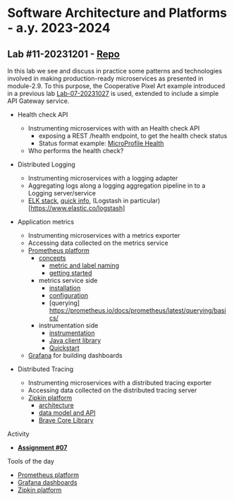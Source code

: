 # Software Architecture and Platforms - a.y. 2023-2024

## Lab #11-20231201 - [Repo](https://github.com/pslab-unibo/sap-2023-2024.git) 

In this lab we see and discuss in practice some patterns and technologies involved in making production-ready microservices as presented in module-2.9. To this purpose, the Cooperative Pixel Art  example introduced in a previous lab [Lab-07-20231027](https://github.com/pslab-unibo/sap-2023-2024/blob/master/Labs/Lab-07-20231027/README.md) is used, extended to include a simple API Gateway service. 

- Health check API
    - Instrumenting microservices with with an Health check API
        - exposing a REST /health endpoint, to get the health check status
        - Status format example: [MicroProfile Health](https://github.com/eclipse/microprofile-health)
    - Who performs the health check?

- Distributed Logging 
    - Instrumenting microservices with a logging adapter
    - Aggregating logs along a logging aggregation pipeline in to a Logging server/service
    - [ELK stack](https://www.elastic.co/elastic-stack), [quick info](https://aws.amazon.com/it/what-is/elk-stack/), (Logstash in particular)[https://www.elastic.co/logstash]

- Application metrics
    - Instrumenting microservices with a metrics exporter 
    - Accessing data collected on the metrics service
    - [Prometheus platform](https://prometheus.io)
        - [concepts](https://prometheus.io/docs/concepts/data_model/)
            - [metric and label naming](https://prometheus.io/docs/practices/naming/)
            - [getting started](https://prometheus.io/docs/prometheus/latest/getting_started/)
        - metrics service side
            - [installation](https://prometheus.io/docs/prometheus/latest/installation/) 
            - [configuration](https://prometheus.io/docs/prometheus/latest/configuration/configuration/)
            - [querying] https://prometheus.io/docs/prometheus/latest/querying/basics/
        - instrumentation side
            - [instrumentation](https://prometheus.io/docs/instrumenting/clientlibs/)
            - [Java client library](https://github.com/prometheus/client_java)
            - [Quickstart](https://prometheus.github.io/client_java/getting-started/quickstart/)
    - [Grafana](https://grafana.com/) for building dashboards

- Distributed Tracing
    - Instrumenting microservices with a distributed tracing exporter
    - Accessing data collected on the distributed tracing server
    - [Zipkin platform](https://zipkin.io/)
        - [architecture](https://zipkin.io/pages/architecture.html)
        - [data model and API](https://zipkin.io/zipkin-api/#/default/post_spans)
        - [Brave Core Library](https://github.com/openzipkin/brave/blob/master/brave/README.md)

Activity 

- [**Assignment #07**](https://github.com/pslab-unibo/sap-2023-2024/blob/master/Assignments/Assignment-7-20231124.md)


Tools of the day
- [Prometheus platform](https://prometheus.io)
- [Grafana dashboards](https://grafana.com/)
- [Zipkin platform](https://zipkin.io/)


	
	
		
		
		
		